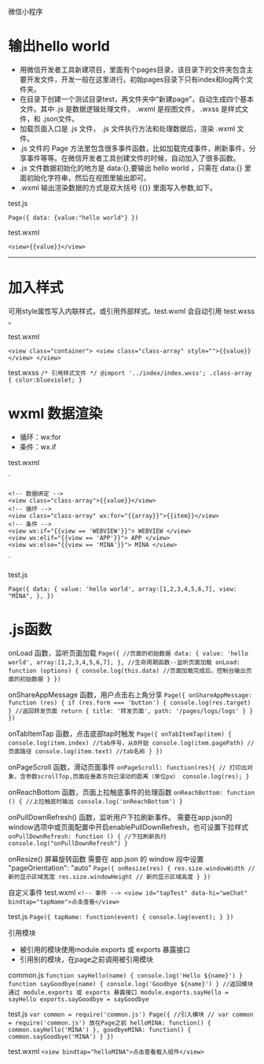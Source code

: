 微信小程序

# 输出hello world
- 用微信开发者工具新建项目，里面有个pages目录，该目录下的文件夹包含主要开发文件，开发一般在这里进行。初始pages目录下只有index和log两个文件夹。
- 在目录下创建一个测试目录test，再文件夹中“新建page”，自动生成四个基本文件。其中 .js 是数据逻辑处理文件， .wxml 是视图文件， .wxss 是样式文件，和 .json文件。
- 加载页面入口是 .js 文件， .js 文件执行方法和处理数据后，渲染 .wxml 文件。
- .js 文件的 Page 方法里包含很多事件函数，比如加载完成事件，刷新事件，分享事件等等。在微信开发者工具创建文件的时候，自动加入了很多函数。
- .js 文件数据初始化的地方是 data:{},要输出 hello world ，只需在 data:{} 里面初始化字符串，然后在视图里输出即可。
- .wxml 输出渲染数据的方式是双大括号 {{}} 里面写入参数,如下。

test.js

`
Page({
    data: {value:"hello world"}
})
`

test.wxml

`
<view>{{value}}</view>
`

---

# 加入样式
可用style属性写入内联样式，或引用外部样式。test.wxml 会自动引用 test.wxss 。

test.wxml

`
<view class="container">
  <view class="class-array" style="">{{value}}</view>
</view>
`

test.wxss
`
/* 引用样式文件 */
@import '../index/index.wxss';
.class-array {
  color:blueviolet;
}
`

# wxml 数据渲染

  - 循环：wx:for
  - 条件：wx.if
 
test.wxml
 
 `<view class="container">
 
    <!-- 数据绑定 -->
    <view class="class-array">{{value}}</view>
    <!-- 循环 -->
    <view class="class-array" wx:for="{{array}}">{{item}}</view>
    <!-- 条件 -->
    <view wx:if="{{view == 'WEBVIEW'}}"> WEBVIEW </view>
    <view wx:elif="{{view == 'APP'}}"> APP </view>
    <view wx:else="{{view == 'MINA'}}"> MINA </view>
    
  </view>
 `
 
 test.js
 
 `Page({
    data: {
      value: 'hello world',
      array:[1,2,3,4,5,6,7],
      view: "MINA",
    },
  })`
 
 # .js函数
 
onLoad 函数，监听页面加载
`Page({
   //页面的初始数据
   data: {
     value: 'hello world',
     array:[1,2,3,4,5,6,7],
   },
   //生命周期函数--监听页面加载
   onLoad: function (options) {
     console.log(this.data) //页面加载完成后，控制台输出页面的初始数据
   }
 })`
 
onShareAppMessage 函数，用户点击右上角分享
 `Page({
       onShareAppMessage: function (res) {
           if (res.form === 'button') {
             console.log(res.target)
           }
           //返回转发页面
           return {
             title: '转发页面',
             path: '/pages/logs/logs'
           }
       }
   })`
   
onTabItemTap 函数，点击底部tap时触发
`Page({
      onTabItemTap(item) {
          console.log(item.index) //tab序号，从0开始
          console.log(item.pagePath) //页面路径
          console.log(item.text) //tab名称
       }
   })`

onPageScroll 函数，滑动页面事件
`onPageScroll: function(res){
     // 打印出对象，含参数scrollTop,页面在垂直方向已滚动的距离（单位px）
     console.log(res);
   }`

onReachBottom 函数，页面上拉触底事件的处理函数
 `onReachBottom: function () {
      //上拉触底时输出
      console.log('onReachBottom')
    }`

onPullDownRefresh() 函数，监听用户下拉刷新事件。
需要在app.json的window选项中或页面配置中开启enablePullDownRefresh，也可设置下拉样式
`onPullDownRefresh: function () {
    //下拉刷新执行
     console.log("onPullDownRefresh")
   }`


onResize() 屏幕旋转函数
需要在 app.json 的 window 段中设置 "pageOrientation": "auto" 
`Page({
   onResize(res) {
     res.size.windowWidth // 新的显示区域宽度
     res.size.windowHeight // 新的显示区域高度
   }
 })
`

自定义事件
test.wxml
`<!-- 事件 -->
   <view id="tapTest" data-hi="weChat" bindtap="tapName">点击查看</view>`

test.js
`Page({
   tapName: function(event) {
       console.log(event);
     }
 })
`

引用模块
- 被引用的模块使用module.exports 或 exports 暴露接口
- 引用别的模块，在page之前调用被引用模块

common.js
`function sayHello(name) {
   console.log('Hello ${name}')
 }
 function sayGoodbye(name) {
   console.log('Goodbye ${name}')
 }
 //返回模块通过 module.exports 或 exports 暴露接口
 module.exports.sayHello = sayHello
 exports.sayGoodbye = sayGoodbye`

test.js
`var common = require('common.js')
 Page({
   //引入模块
   // var common = require('common.js') 放在Page之前
   helloMINA: function() {
     common.sayHello('MINA')
   },
   goodbyeMINA: function() {
     common.sayGoodbye('MINA')
   }
 })`
 
test.wxml
`<view bindtap="helloMINA">点击查看载入组件</view>`


 


